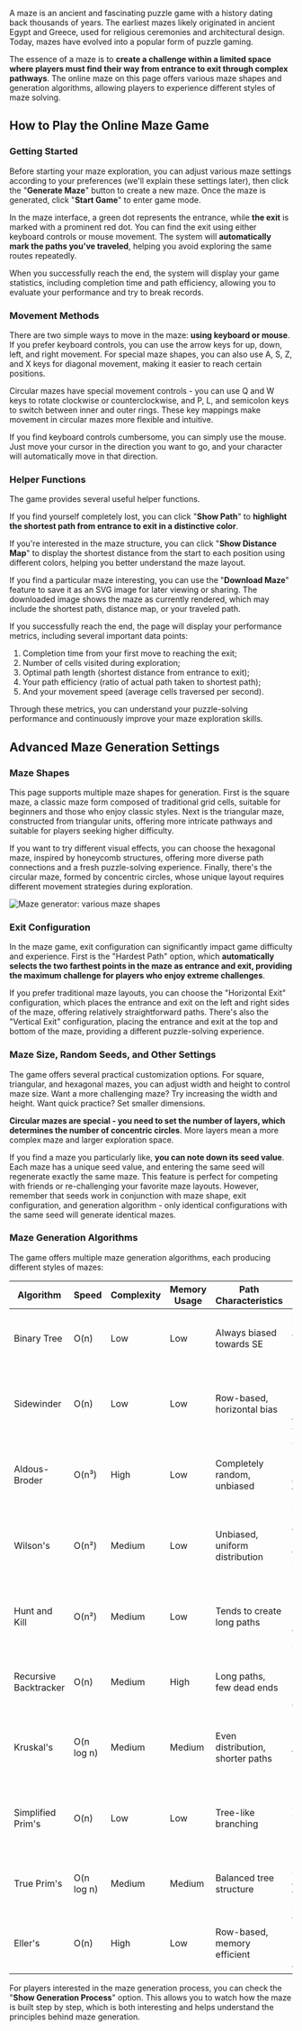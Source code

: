 A maze is an ancient and fascinating puzzle game with a history dating back thousands of years. The earliest mazes likely originated in ancient Egypt and Greece, used for religious ceremonies and architectural design. Today, mazes have evolved into a popular form of puzzle gaming.

The essence of a maze is to **create a challenge within a limited space where players must find their way from entrance to exit through complex pathways**. The online maze on this page offers various maze shapes and generation algorithms, allowing players to experience different styles of maze solving.

## How to Play the Online Maze Game

### Getting Started

Before starting your maze exploration, you can adjust various maze settings according to your preferences (we'll explain these settings later), then click the "**Generate Maze**" button to create a new maze. Once the maze is generated, click "**Start Game**" to enter game mode.

In the maze interface, a green dot represents the entrance, while **the exit** is marked with a prominent red dot. You can find the exit using either keyboard controls or mouse movement. The system will **automatically mark the paths you've traveled**, helping you avoid exploring the same routes repeatedly.

When you successfully reach the end, the system will display your game statistics, including completion time and path efficiency, allowing you to evaluate your performance and try to break records.

### Movement Methods
There are two simple ways to move in the maze: **using keyboard or mouse**. If you prefer keyboard controls, you can use the arrow keys for up, down, left, and right movement. For special maze shapes, you can also use A, S, Z, and X keys for diagonal movement, making it easier to reach certain positions.

Circular mazes have special movement controls - you can use Q and W keys to rotate clockwise or counterclockwise, and P, L, and semicolon keys to switch between inner and outer rings. These key mappings make movement in circular mazes more flexible and intuitive.

If you find keyboard controls cumbersome, you can simply use the mouse. Just move your cursor in the direction you want to go, and your character will automatically move in that direction.

### Helper Functions
The game provides several useful helper functions.

If you find yourself completely lost, you can click "**Show Path**" to **highlight the shortest path from entrance to exit in a distinctive color**.

If you're interested in the maze structure, you can click "**Show Distance Map**" to display the shortest distance from the start to each position using different colors, helping you better understand the maze layout.

If you find a particular maze interesting, you can use the "**Download Maze**" feature to save it as an SVG image for later viewing or sharing. The downloaded image shows the maze as currently rendered, which may include the shortest path, distance map, or your traveled path.

If you successfully reach the end, the page will display your performance metrics, including several important data points:

1. Completion time from your first move to reaching the exit;
2. Number of cells visited during exploration;
3. Optimal path length (shortest distance from entrance to exit);
4. Your path efficiency (ratio of actual path taken to shortest path);
5. And your movement speed (average cells traversed per second).
   
Through these metrics, you can understand your puzzle-solving performance and continuously improve your maze exploration skills.

## Advanced Maze Generation Settings

### Maze Shapes
This page supports multiple maze shapes for generation. First is the square maze, a classic maze form composed of traditional grid cells, suitable for beginners and those who enjoy classic styles. Next is the triangular maze, constructed from triangular units, offering more intricate pathways and suitable for players seeking higher difficulty.

If you want to try different visual effects, you can choose the hexagonal maze, inspired by honeycomb structures, offering more diverse path connections and a fresh puzzle-solving experience. Finally, there's the circular maze, formed by concentric circles, whose unique layout requires different movement strategies during exploration.

![Maze generator: various maze shapes](https://slefboot-1251736664.file.myqcloud.com/20241205_ai_gallery_maze_alltype.png)

### Exit Configuration

In the maze game, exit configuration can significantly impact game difficulty and experience. First is the "Hardest Path" option, which **automatically selects the two farthest points in the maze as entrance and exit, providing the maximum challenge for players who enjoy extreme challenges**.

If you prefer traditional maze layouts, you can choose the "Horizontal Exit" configuration, which places the entrance and exit on the left and right sides of the maze, offering relatively straightforward paths. There's also the "Vertical Exit" configuration, placing the entrance and exit at the top and bottom of the maze, providing a different puzzle-solving experience.

### Maze Size, Random Seeds, and Other Settings
The game offers several practical customization options. For square, triangular, and hexagonal mazes, you can adjust width and height to control maze size. Want a more challenging maze? Try increasing the width and height. Want quick practice? Set smaller dimensions.

**Circular mazes are special - you need to set the number of layers, which determines the number of concentric circles**. More layers mean a more complex maze and larger exploration space.

If you find a maze you particularly like, **you can note down its seed value**. Each maze has a unique seed value, and entering the same seed will regenerate exactly the same maze. This feature is perfect for competing with friends or re-challenging your favorite maze layouts. However, remember that seeds work in conjunction with maze shape, exit configuration, and generation algorithm - only identical configurations with the same seed will generate identical mazes.

### Maze Generation Algorithms

The game offers multiple maze generation algorithms, each producing different styles of mazes:

| Algorithm | Speed | Complexity | Memory Usage | Path Characteristics | Advantages | Disadvantages |
|-----------|-------|------------|--------------|---------------------|------------|---------------|
| Binary Tree | O(n) | Low | Low | Always biased towards SE | Simple implementation<br>Very fast<br>Low memory usage | Clear directional bias<br>Lacks randomness<br>Lower difficulty |
| Sidewinder | O(n) | Low | Low | Row-based, horizontal bias | Fast<br>Relatively simple<br>More random than Binary Tree | Directional bias<br>Square mazes only<br>Predictable patterns |
| Aldous-Broder | O(n³) | High | Low | Completely random, unbiased | Truly random mazes<br>Even distribution<br>Works for all shapes | Extremely slow<br>Impractical for large mazes<br>Unpredictable timing |
| Wilson's | O(n²) | Medium | Low | Unbiased, uniform distribution | Unbiased generation<br>High path quality<br>Statistically uniform | Slow<br>Not for real-time<br>Complex implementation |
| Hunt and Kill | O(n²) | Medium | Low | Tends to create long paths | Efficient memory use<br>Balanced mazes<br>Works for all shapes | Medium speed<br>Slight path bias<br>Visible scan patterns |
| Recursive Backtracker | O(n) | Medium | High | Long paths, few dead ends | Fast<br>Interesting mazes<br>High path complexity | High memory usage<br>Requires stack<br>Possible stack overflow |
| Kruskal's | O(n log n) | Medium | Medium | Even distribution, shorter paths | Balanced mazes<br>Parallel-friendly<br>Predictable results | Extra data structures<br>Complex implementation<br>Square mazes only |
| Simplified Prim's | O(n) | Low | Low | Tree-like branching | Fast<br>Simple implementation<br>Low memory usage | Less randomness<br>Straight passages<br>Obvious branching |
| True Prim's | O(n log n) | Medium | Medium | Balanced tree structure | High quality<br>Good distribution<br>Works for all shapes | Slower speed<br>Complex implementation<br>Requires priority queue |
| Eller's | O(n) | High | Low | Row-based, memory efficient | Very fast<br>Minimal memory<br>Infinite maze capable | Most complex<br>Square mazes only<br>Hard to debug |

For players interested in the maze generation process, you can check the "**Show Generation Process**" option. This allows you to watch how the maze is built step by step, which is both interesting and helps understand the principles behind maze generation.